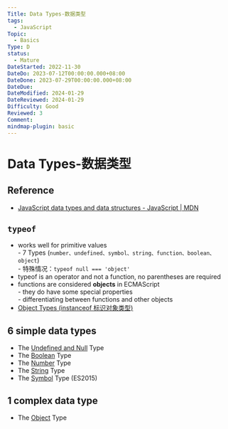 ```yaml
---
Title: Data Types-数据类型
tags:
  - JavaScript
Topic:
  - Basics
Type: D
status:
  - Mature
DateStarted: 2022-11-30
DateDo: 2023-07-12T00:00:00.000+08:00
DateDone: 2023-07-29T00:00:00.000+08:00
DateDue: 
DateModified: 2024-01-29
DateReviewed: 2024-01-29
Difficulty: Good
Reviewed: 3
Comment: 
mindmap-plugin: basic
---
```


# Data Types-数据类型

## Reference
- [JavaScript data types and data structures - JavaScript | MDN](https://developer.mozilla.org/en-US/docs/Web/JavaScript/Data_structures)

## `typeof`
- works well for primitive values  
		- 7 Types (`number、undefined、symbol、string、function、boolean、object`)  
		- 特殊情况：`typeof null === 'object'`
- typeof is an operator and not a function, no parentheses are required
- functions are considered **objects** in ECMAScript  
		- they do have some special properties  
		- differentiating between functions and other objects
- [Object Types (instanceof 标识对象类型)](Object%20Types%20(instanceof%20标识对象类型).md)

## 6 simple data types
- The [Undefined and Null](Undefined%20and%20Null.md) Type
- The [Boolean](Boolean.md) Type
- The [Number](Number.md) Type
- The [String](String.md) Type
- The [Symbol](Symbol) Type (ES2015)

## 1 complex data type
- The [Object](Object.md) Type


